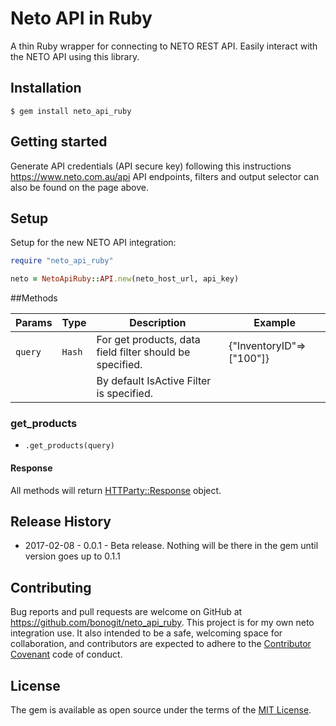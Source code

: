 # Neto API in Ruby

A thin Ruby wrapper for connecting to NETO REST API. Easily interact with the NETO API using this library.

## Installation

    $ gem install neto_api_ruby

## Getting started

Generate API credentials (API secure key) following this instructions 
https://www.neto.com.au/api
API endpoints, filters and output selector can also be found on the page above.

## Setup

Setup for the new NETO API integration:
```ruby
require "neto_api_ruby"

neto = NetoApiRuby::API.new(neto_host_url, api_key)
```

##Methods

|   Params   |   Type   |                         Description                          | 		Example				 |
| ---------- | -------- | ------------------------------------------------------------ | --------------------------- |
| `query`    | `Hash`   | For get products, data field filter should be specified.     | {"InventoryID"=> ["100"]}   |
|            |          | By default IsActive Filter is specified.                     | 							 |

### get_products
- `.get_products(query)`

#### Response

All methods will return [HTTParty::Response](https://github.com/jnunemaker/httparty) object.

## Release History
- 2017-02-08 - 0.0.1 - Beta release. Nothing will be there in the gem until version goes up to 0.1.1


## Contributing

Bug reports and pull requests are welcome on GitHub at https://github.com/bonogit/neto_api_ruby. This project is for my own neto integration use. It also intended to be a safe, welcoming space for collaboration, and contributors are expected to adhere to the [Contributor Covenant](http://contributor-covenant.org) code of conduct.


## License

The gem is available as open source under the terms of the [MIT License](http://opensource.org/licenses/MIT).

